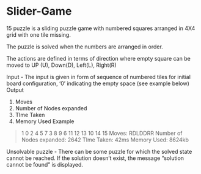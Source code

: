 # Slider-Game

15 puzzle is a sliding puzzle game with numbered squares arranged in 4X4 grid with one tile missing.

The puzzle is solved when the numbers are arranged in order.

The actions are defined in terms of direction where empty square can be moved to UP (U), Down(D), Left(L), Right(R)

Input -  The input is given in form of sequence of numbered tiles for initial board configuration, ‘0’ indicating the empty space (see example below)
Output
1. Moves
2. Number of Nodes expanded
3. TIme Taken
4. Memory Used
Example
> 1 0 2 4 5 7 3 8 9 6 11 12 13 10 14 15
Moves: RDLDDRR
Number of Nodes expanded: 2642
TIme Taken: 42ms
Memory Used: 8624kb

Unsolvable puzzle - There can be some puzzle for which the solved state cannot be reached. If the solution doesn’t exist, the message 
“solution cannot be found” is displayed.
